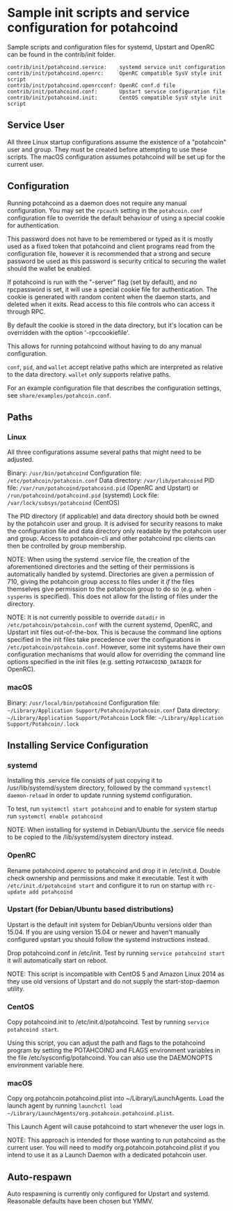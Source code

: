 Sample init scripts and service configuration for potahcoind
==========================================================

Sample scripts and configuration files for systemd, Upstart and OpenRC
can be found in the contrib/init folder.

    contrib/init/potahcoind.service:    systemd service unit configuration
    contrib/init/potahcoind.openrc:     OpenRC compatible SysV style init script
    contrib/init/potahcoind.openrcconf: OpenRC conf.d file
    contrib/init/potahcoind.conf:       Upstart service configuration file
    contrib/init/potahcoind.init:       CentOS compatible SysV style init script

Service User
---------------------------------

All three Linux startup configurations assume the existence of a "potahcoin" user
and group.  They must be created before attempting to use these scripts.
The macOS configuration assumes potahcoind will be set up for the current user.

Configuration
---------------------------------

Running potahcoind as a daemon does not require any manual configuration. You may
set the `rpcauth` setting in the `potahcoin.conf` configuration file to override
the default behaviour of using a special cookie for authentication.

This password does not have to be remembered or typed as it is mostly used
as a fixed token that potahcoind and client programs read from the configuration
file, however it is recommended that a strong and secure password be used
as this password is security critical to securing the wallet should the
wallet be enabled.

If potahcoind is run with the "-server" flag (set by default), and no rpcpassword is set,
it will use a special cookie file for authentication. The cookie is generated with random
content when the daemon starts, and deleted when it exits. Read access to this file
controls who can access it through RPC.

By default the cookie is stored in the data directory, but it's location can be overridden
with the option '-rpccookiefile'.

This allows for running potahcoind without having to do any manual configuration.

`conf`, `pid`, and `wallet` accept relative paths which are interpreted as
relative to the data directory. `wallet` *only* supports relative paths.

For an example configuration file that describes the configuration settings,
see `share/examples/potahcoin.conf`.

Paths
---------------------------------

### Linux

All three configurations assume several paths that might need to be adjusted.

Binary:              `/usr/bin/potahcoind`
Configuration file:  `/etc/potahcoin/potahcoin.conf`
Data directory:      `/var/lib/potahcoind`
PID file:            `/var/run/potahcoind/potahcoind.pid` (OpenRC and Upstart) or `/run/potahcoind/potahcoind.pid` (systemd)
Lock file:           `/var/lock/subsys/potahcoind` (CentOS)

The PID directory (if applicable) and data directory should both be owned by the
potahcoin user and group. It is advised for security reasons to make the
configuration file and data directory only readable by the potahcoin user and
group. Access to potahcoin-cli and other potahcoind rpc clients can then be
controlled by group membership.

NOTE: When using the systemd .service file, the creation of the aforementioned
directories and the setting of their permissions is automatically handled by
systemd. Directories are given a permission of 710, giving the potahcoin group
access to files under it _if_ the files themselves give permission to the
potahcoin group to do so (e.g. when `-sysperms` is specified). This does not allow
for the listing of files under the directory.

NOTE: It is not currently possible to override `datadir` in
`/etc/potahcoin/potahcoin.conf` with the current systemd, OpenRC, and Upstart init
files out-of-the-box. This is because the command line options specified in the
init files take precedence over the configurations in
`/etc/potahcoin/potahcoin.conf`. However, some init systems have their own
configuration mechanisms that would allow for overriding the command line
options specified in the init files (e.g. setting `POTAHCOIND_DATADIR` for
OpenRC).

### macOS

Binary:              `/usr/local/bin/potahcoind`
Configuration file:  `~/Library/Application Support/Potahcoin/potahcoin.conf`
Data directory:      `~/Library/Application Support/Potahcoin`
Lock file:           `~/Library/Application Support/Potahcoin/.lock`

Installing Service Configuration
-----------------------------------

### systemd

Installing this .service file consists of just copying it to
/usr/lib/systemd/system directory, followed by the command
`systemctl daemon-reload` in order to update running systemd configuration.

To test, run `systemctl start potahcoind` and to enable for system startup run
`systemctl enable potahcoind`

NOTE: When installing for systemd in Debian/Ubuntu the .service file needs to be copied to the /lib/systemd/system directory instead.

### OpenRC

Rename potahcoind.openrc to potahcoind and drop it in /etc/init.d.  Double
check ownership and permissions and make it executable.  Test it with
`/etc/init.d/potahcoind start` and configure it to run on startup with
`rc-update add potahcoind`

### Upstart (for Debian/Ubuntu based distributions)

Upstart is the default init system for Debian/Ubuntu versions older than 15.04. If you are using version 15.04 or newer and haven't manually configured upstart you should follow the systemd instructions instead.

Drop potahcoind.conf in /etc/init.  Test by running `service potahcoind start`
it will automatically start on reboot.

NOTE: This script is incompatible with CentOS 5 and Amazon Linux 2014 as they
use old versions of Upstart and do not supply the start-stop-daemon utility.

### CentOS

Copy potahcoind.init to /etc/init.d/potahcoind. Test by running `service potahcoind start`.

Using this script, you can adjust the path and flags to the potahcoind program by
setting the POTAHCOIND and FLAGS environment variables in the file
/etc/sysconfig/potahcoind. You can also use the DAEMONOPTS environment variable here.

### macOS

Copy org.potahcoin.potahcoind.plist into ~/Library/LaunchAgents. Load the launch agent by
running `launchctl load ~/Library/LaunchAgents/org.potahcoin.potahcoind.plist`.

This Launch Agent will cause potahcoind to start whenever the user logs in.

NOTE: This approach is intended for those wanting to run potahcoind as the current user.
You will need to modify org.potahcoin.potahcoind.plist if you intend to use it as a
Launch Daemon with a dedicated potahcoin user.

Auto-respawn
-----------------------------------

Auto respawning is currently only configured for Upstart and systemd.
Reasonable defaults have been chosen but YMMV.
